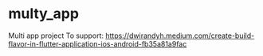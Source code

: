 # multy_app

Multi app project 
To support: https://dwirandyh.medium.com/create-build-flavor-in-flutter-application-ios-android-fb35a81a9fac

